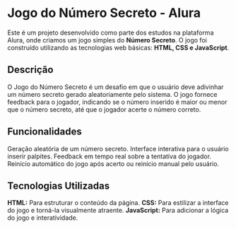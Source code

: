 # Jogo do Número Secreto - Alura

Este é um projeto desenvolvido como parte dos estudos na plataforma Alura, onde criamos um jogo simples do **Número Secreto**. O jogo foi construído utilizando as tecnologias web básicas: **HTML, CSS e JavaScript**.

## Descrição
O Jogo do Número Secreto é um desafio em que o usuário deve adivinhar um número secreto gerado aleatoriamente pelo sistema. O jogo fornece feedback para o jogador, indicando se o número inserido é maior ou menor que o número secreto, até que o jogador acerte o número correto.

## Funcionalidades
Geração aleatória de um número secreto.
Interface interativa para o usuário inserir palpites.
Feedback em tempo real sobre a tentativa do jogador.
Reinício automático do jogo após acerto ou reinício manual pelo usuário.

## Tecnologias Utilizadas
**HTML:** Para estruturar o conteúdo da página.
**CSS:** Para estilizar a interface do jogo e torná-la visualmente atraente.
**JavaScript:** Para adicionar a lógica do jogo e interatividade.